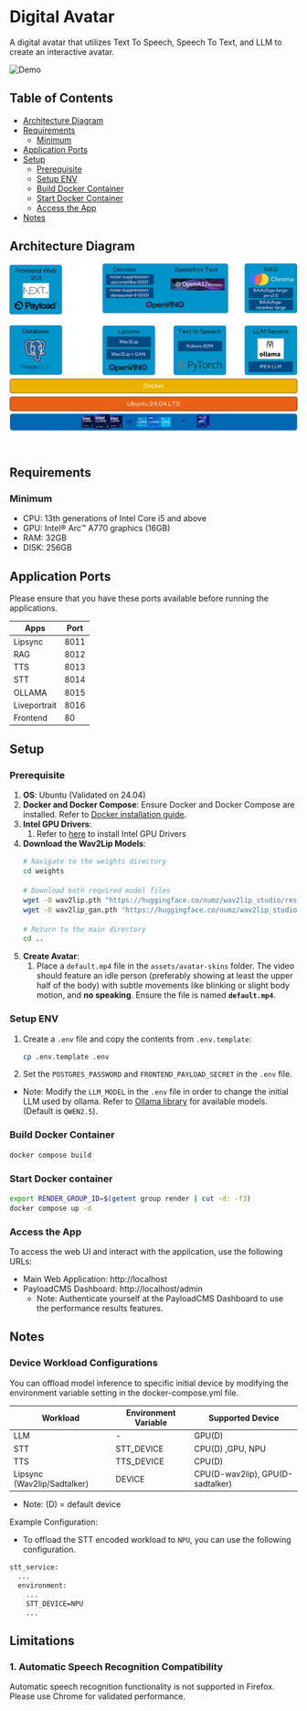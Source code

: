 # Digital Avatar

A digital avatar that utilizes Text To Speech, Speech To Text, and LLM to create an interactive avatar.

![Demo](./docs/demo.gif)


## Table of Contents
- [Architecture Diagram](#architecture-diagram)
- [Requirements](#requirements)
  - [Minimum](#minimum)
- [Application Ports](#application-ports)
- [Setup](#setup)
  - [Prerequisite](#prerequisite)
  - [Setup ENV](#setup-env)
  - [Build Docker Container](#build-docker-container)
  - [Start Docker Container](#start-docker-container)
  - [Access the App](#access-the-app)
- [Notes](#notes)

## Architecture Diagram
![Archictecture Diagram](./docs/architecture.png)

## Requirements

### Minimum
- CPU: 13th generations of Intel Core i5 and above
- GPU: Intel® Arc™ A770 graphics (16GB)
- RAM: 32GB
- DISK: 256GB

## Application Ports
Please ensure that you have these ports available before running the applications.

| Apps         | Port |
|--------------|------|
| Lipsync      | 8011 |
| RAG          | 8012 |
| TTS          | 8013 |
| STT          | 8014 |
| OLLAMA       | 8015 |
| Liveportrait | 8016 |
| Frontend     | 80   |

## Setup

### Prerequisite
1. **OS**: Ubuntu (Validated on 24.04)
1. **Docker and Docker Compose**: Ensure Docker and Docker Compose are installed. Refer to [Docker installation guide](https://docs.docker.com/engine/install/).
1. **Intel GPU Drivers**:
    1. Refer to [here](../../../README.md#gpu) to install Intel GPU Drivers
1. **Download the Wav2Lip Models**:
    ```bash
    # Navigate to the weights directory
    cd weights
    
    # Download both required model files
    wget -O wav2lip.pth "https://huggingface.co/numz/wav2lip_studio/resolve/main/Wav2lip/wav2lip.pth?download=true"
    wget -O wav2lip_gan.pth "https://huggingface.co/numz/wav2lip_studio/resolve/main/Wav2lip/wav2lip_gan.pth?download=true"
    
    # Return to the main directory
    cd ..
    ```
1. **Create Avatar**:
    1. Place a `default.mp4` file in the `assets/avatar-skins` folder. The video should feature an idle person (preferably showing at least the upper half of the body) with subtle movements like blinking or slight body motion, and **no speaking**. Ensure the file is named **`default.mp4`**.

### Setup ENV
1. Create a `.env` file and copy the contents from `.env.template`:
    ```bash
    cp .env.template .env
    ```
2. Set the `POSTGRES_PASSWORD` and `FRONTEND_PAYLOAD_SECRET` in the `.env` file.
* Note: Modify the `LLM_MODEL` in the `.env` file in order to change the initial LLM used by ollama. Refer to [Ollama library](https://ollama.com/library) for available models. (Default is `QWEN2.5`).


### Build Docker Container
```bash
docker compose build
```

### Start Docker container
```bash
export RENDER_GROUP_ID=$(getent group render | cut -d: -f3)
docker compose up -d
```

### Access the App
To access the web UI and interact with the application, use the following URLs:
- Main Web Application: http://localhost
- PayloadCMS Dashboard: http://localhost/admin
  - Note: Authenticate yourself at the PayloadCMS Dashboard to use the performance results features.

## Notes
### Device Workload Configurations
You can offload model inference to specific initial device by modifying the environment variable setting in the docker-compose.yml file.

| Workload                       | Environment Variable |Supported Device         | 
|--------------------------------|----------------------|-------------------------|
| LLM                            |            -         |        GPU(D)              |
| STT                            | STT_DEVICE           | CPU(D) ,GPU, NPU             | 
| TTS                            | TTS_DEVICE           | CPU(D)                     |
| Lipsync (Wav2lip/Sadtalker)    | DEVICE               | CPU(D-wav2lip), GPU(D-sadtalker)                |

* Note: (D) = default device

Example Configuration:

* To offload the STT encoded workload to `NPU`, you can use the following configuration.

```
stt_service:
  ...
  environment:
    ...
    STT_DEVICE=NPU
    ...
```

## Limitations
### 1. Automatic Speech Recognition Compatibility
Automatic speech recognition functionality is not supported in Firefox. Please use Chrome for validated performance.
